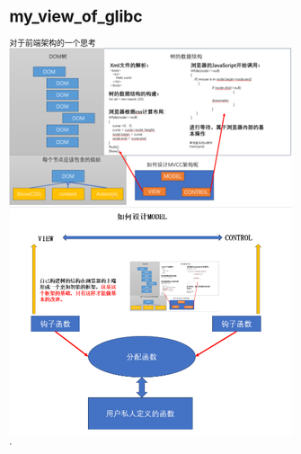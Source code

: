 # my_view_of_glibc
对于前端架构的一个思考
![image](https://github.com/piliangliang/my_view_of_glibc/blob/main/%E5%89%8D%E7%AB%AF%E6%9E%B6%E6%9E%84%E8%AE%BE%E8%AE%A1.png)
![image](https://github.com/piliangliang/my_view_of_glibc/blob/main/vew%E8%87%AA%E5%B7%B1%E7%9A%84%E6%9E%B6%E6%9E%84.png).
